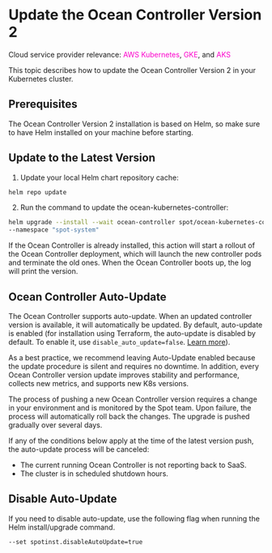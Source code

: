# Update the Ocean Controller Version 2

Cloud service provider relevance: <font color="#FC01CC">AWS Kubernetes</font>, <font color="#FC01CC">GKE</font>,  and <font color="#FC01CC">AKS</font>

This topic describes how to update the Ocean Controller Version 2 in your Kubernetes cluster. 

##  Prerequisites

The Ocean Controller Version 2 installation is based on Helm, so make sure to have Helm installed on your machine before starting.

## Update to the Latest Version  

1.  Update your local Helm chart repository cache: 

```bash
helm repo update 
```

2.  Run the command to update the ocean-kubernetes-controller: 

```bash
helm upgrade --install --wait ocean-controller spot/ocean-kubernetes-controller \
--namespace "spot-system"
```

If the Ocean Controller is already installed, this action will start a rollout of the Ocean Controller deployment, which will launch the new controller pods and terminate the old ones. When the Ocean Controller boots up, the log will print the version. 


## Ocean Controller Auto-Update 

The Ocean Controller supports auto-update. When an updated controller version is available, it will automatically be updated. By default, auto-update is enabled (for installation using Terraform, the auto-update is disabled by default. To enable it, use `disable_auto_update=false`. [Learn more](https://registry.terraform.io/modules/spotinst/kubernetes-controller/ocean/latest#input_disable_auto_update)). 

As a best practice, we recommend leaving Auto-Update enabled because the update procedure is silent and requires no downtime. In addition, every Ocean Controller version update improves stability and performance, collects new metrics, and supports new K8s versions.

The process of pushing a new Ocean Controller version requires a change in your environment and is monitored by the Spot team. Upon failure, the process will automatically roll back the changes. The upgrade is pushed gradually over several days.

If any of the conditions below apply at the time of the latest version push, the auto-update process will be canceled: 

*   The current running Ocean Controller is not reporting back to SaaS. 
*   The cluster is in scheduled shutdown hours.   

## Disable Auto-Update 

If you need to disable auto-update, use the following flag when running the Helm install/upgrade command. 

```bash
--set spotinst.disableAutoUpdate=true
```
